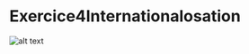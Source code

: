 # Exercice4Internationalosation
![alt text](https://github.com/amivero/Exercice4Internationalosation/blob/main/capture2.PNG)
